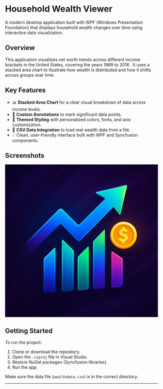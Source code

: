 # Household Wealth Viewer 

A modern desktop application built with WPF (Windows Presentation Foundation) that displays household wealth changes over time using interactive data visualization.

## Overview

This application visualizes net worth trends across different income brackets in the United States, covering the years 1989 to 2016
. It uses a stacked area chart to illustrate how wealth is distributed and how it shifts across groups over time.

## Key Features

- 📊 **Stacked Area Chart** for a clear visual breakdown of data across income levels.
- 🎯 **Custom Annotations** to mark significant data points.
- 🎨 **Themed Styling** with personalized colors, fonts, and axis customization.
- 🧾 **CSV Data Integration** to load real wealth data from a file.
- 💡 Clean, user-friendly interface built with WPF and Syncfusion components.



## Screenshots

![App Screenshot](Wealth.png)

## Getting Started

To run the project:

1. Clone or download the repository.
2. Open the `.csproj` file in Visual Studio.
3. Restore NuGet packages (Syncfusion libraries).
4. Run the app.

Make sure the data file (`wealthdata.csv`) is in the correct directory.

---

